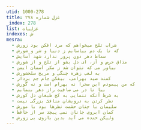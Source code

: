 ```yaml
---
utid: 1000-278
title: غزل شماره ۲۷۸
_index: 278
list: غزلیات
indexes: ش
mesra:
  - شراب تلخ میخواهم که مرد افکن بود زورش
  - که تا یک دم بیاسایم ز دنیا و شر و شورش
  - سماط دهر دون پرور ندارد شهد آسایش
  - مذاق حرص و آز، ای دل بشو از تلخ و از شورش
  - بیاور می که نتوان شد ز مکر آسمان ایمن
  - به لعب زهره چنگی و مریخ سلحشورش
  - کمند صید بهرامی، بیفکن جام جم بردار
  - که من پیمودم این صحرا نه بهرام است و نه گورش
  - بیا تا در می صافیت راز دهر بنمایم
  - به شرط آنکه ننمایی به کج طبعان دل کورش
  - نظر کردن به درویشان منافیّ بزرگی نیست
  - سلیمان با چنان حشمت نظرها بود با مورش
  - کمان ابروی جانان نمی پیچد سر از حافظ
  - ولیکن خنده می آید بدین بازوی بی زورش
---
```

